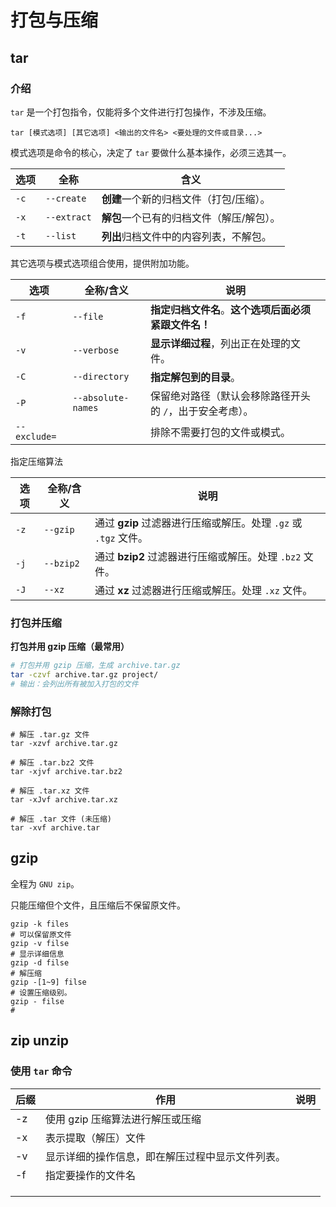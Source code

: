 # 打包与压缩

## tar

### 介绍

`tar` 是一个打包指令，仅能将多个文件进行打包操作，不涉及压缩。

```shell
tar [模式选项] [其它选项] <输出的文件名> <要处理的文件或目录...>
```

模式选项是命令的核心，决定了 `tar` 要做什么基本操作，必须三选其一。

| 选项 | 全称        | 含义                                      |
| ---- | ----------- | ----------------------------------------- |
| `-c` | `--create`  | **创建**一个新的归档文件（打包/压缩）。   |
| `-x` | `--extract` | **解包**一个已有的归档文件（解压/解包）。 |
| `-t` | `--list`    | **列出**归档文件中的内容列表，不解包。    |

其它选项与模式选项组合使用，提供附加功能。

| 选项         | 全称/含义          | 说明                                                     |
| ------------ | ------------------ | -------------------------------------------------------- |
| `-f`         | `--file`           | **指定归档文件名**。**这个选项后面必须紧跟文件名！**     |
| `-v`         | `--verbose`        | **显示详细过程**，列出正在处理的文件。                   |
| `-C`         | `--directory`      | **指定解包到的目录**。                                   |
| `-P`         | `--absolute-names` | 保留绝对路径（默认会移除路径开头的 `/`，出于安全考虑）。 |
| `--exclude=` |                    | 排除不需要打包的文件或模式。                             |

指定压缩算法

| 选项 | 全称/含义 | 说明                                                         |
| ---- | --------- | ------------------------------------------------------------ |
| `-z` | `--gzip`  | 通过 **gzip** 过滤器进行压缩或解压。处理 `.gz` 或 `.tgz` 文件。 |
| `-j` | `--bzip2` | 通过 **bzip2** 过滤器进行压缩或解压。处理 `.bz2` 文件。      |
| `-J` | `--xz`    | 通过 **xz** 过滤器进行压缩或解压。处理 `.xz` 文件。          |



### 打包并压缩

**打包并用 gzip 压缩（最常用）**

```bash
# 打包并用 gzip 压缩，生成 archive.tar.gz
tar -czvf archive.tar.gz project/
# 输出：会列出所有被加入打包的文件
```



### 解除打包

```shell
# 解压 .tar.gz 文件
tar -xzvf archive.tar.gz

# 解压 .tar.bz2 文件
tar -xjvf archive.tar.bz2

# 解压 .tar.xz 文件
tar -xJvf archive.tar.xz

# 解压 .tar 文件 (未压缩)
tar -xvf archive.tar
```











## gzip 

全程为 ` GNU zip `。

只能压缩但个文件，且压缩后不保留原文件。

```shell
gzip -k files
# 可以保留原文件
gzip -v filse
# 显示详细信息
gzip -d filse
# 解压缩
gzip -[1~9] filse
# 设置压缩级别。
gzip - filse
# 

```

## zip unzip



### 使用 ` tar ` 命令

| 后缀 | 作用                                             | 说明 |
| ---- | ------------------------------------------------ | ---- |
| -z   | 使用 gzip 压缩算法进行解压或压缩                 |      |
| -x   | 表示提取（解压）文件                             |      |
| -v   | 显示详细的操作信息，即在解压过程中显示文件列表。 |      |
| -f   | 指定要操作的文件名                               |      |
|      |                                                  |      |
|      |                                                  |      |
|      |                                                  |      |


